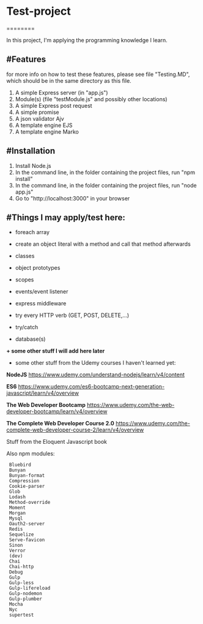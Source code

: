 # Test-project
========

In this project, I'm applying the programming knowledge I learn. 

#Features
--------
for more info on how to test these features, please see file "Testing.MD", which should be in the same directory as this file. 

1. A simple Express server (in "app.js")
2. Module(s) (file "testModule.js" and possibly other locations)
3. A simple Express post request
4. A simple promise
5. A json validator Ajv
6. A template engine EJS
7. A template engine Marko

#Installation
------------
1. Install Node.js 
2. In the command line, in the folder containing the project files, run "npm install"
3. In the command line, in the folder containing the project files, run "node app.js"
4. Go to "http://localhost:3000" in your browser

#Things I may apply/test here:
------------
- foreach array
- create an object literal with a method and call that method afterwards 
- classes
- object prototypes
- scopes
- events/event listener
- express middleware
- try every HTTP verb (GET, POST, DELETE,...)

- try/catch

- database(s)

**+ some other stuff I will add here later**

+ some other stuff from the Udemy courses I haven't learned yet:

**NodeJS** https://www.udemy.com/understand-nodejs/learn/v4/content

**ES6** https://www.udemy.com/es6-bootcamp-next-generation-javascript/learn/v4/overview

**The Web Developer Bootcamp** https://www.udemy.com/the-web-developer-bootcamp/learn/v4/overview

**The Complete Web Developer Course 2.0** https://www.udemy.com/the-complete-web-developer-course-2/learn/v4/overview

Stuff from the Eloquent Javascript book

Also npm modules: 
 
     Bluebird
     Bunyan
     Bunyan-format
     Compression
     Cookie-parser
     Glob
     Lodash
     Method-override
     Moment
     Morgan
     Mysql
     Oauth2-server
     Redis
     Sequelize
     Serve-favicon
     Sinon
     Verror
     (dev)
     Chai
     Chai-http
     Debug
     Gulp
     Gulp-less
     Gulp-lifereload
     Gulp-nodemon
     Gulp-plumber
     Mocha
     Nyc
     supertest